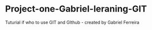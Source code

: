 # Project-one-Gabriel-leraning-GIT
Tuturial if who to use GIT and GIthub - created by Gabriel Ferreira
